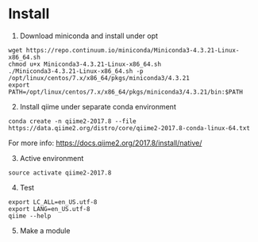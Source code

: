 # Install 
1. Download miniconda and install under opt
  ```
  wget https://repo.continuum.io/miniconda/Miniconda3-4.3.21-Linux-x86_64.sh
  chmod u+x Miniconda3-4.3.21-Linux-x86_64.sh
  ./Miniconda3-4.3.21-Linux-x86_64.sh -p /opt/linux/centos/7.x/x86_64/pkgs/miniconda3/4.3.21
  export PATH=/opt/linux/centos/7.x/x86_64/pkgs/miniconda3/4.3.21/bin:$PATH
  ```

2. Install qiime under separate conda environment
  ```
  conda create -n qiime2-2017.8 --file https://data.qiime2.org/distro/core/qiime2-2017.8-conda-linux-64.txt
  ```
For more info: https://docs.qiime2.org/2017.8/install/native/

3. Active environment
  ```
  source activate qiime2-2017.8
  ```

4. Test
  ```
  export LC_ALL=en_US.utf-8
  export LANG=en_US.utf-8
  qiime --help
  ```

5. Make a module
#
